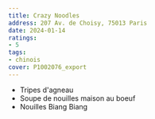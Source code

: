 ```yaml
---
title: Crazy Noodles
address: 207 Av. de Choisy, 75013 Paris
date: 2024-01-14
ratings:
- 5
tags:
- chinois
cover: P1002076_export
---
```


- Tripes d'agneau
- Soupe de nouilles maison au boeuf
- Nouilles Biang Biang